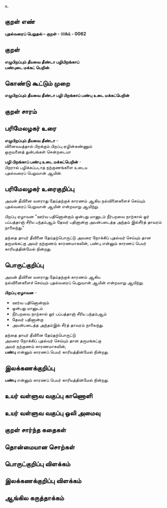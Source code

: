 உ

## குறள் எண் 

**புதல்வரைப் பெறுதல் – குறள் - ௦௦௬௨ - 0062**  

## குறள் 

**எழுபிறப்பும் தீயவை தீண்டா பழிபிறங்காப்  
பண்புடை மக்கட் பெறின்.** 

## கொண்டு கூட்டும் முறை

**எழுபிறப்பும் தீயவை தீண்டா பழி பிறங்காப் பண்பு உடை மக்கட்பெறின்**   

## குறள் சாரம் 


## பரிமேலழகர் உரை

**எழுபிறப்பும் தீயவை தீண்டா** -  
வினைவயத்தால் பிறக்கும் பிறப்பு ஏழின்கண்ணும்  
ஒருவனைத் துன்பங்கள் சென்றடையா  

**பழி பிறங்காப் பண்பு உடை மக்கட்பெறின்** -  
பிறரால் பழிக்கப்படாத நற்குணங்களை உடைய  
புதல்வரைப் பெறுவான் ஆயின். 

## பரிமேலழகர் உரைகுறிப்பு   

அவன் தீவினை வளராது தேய்தற்குக் காரணம் ஆகிய நல்வினைகளைச் செய்யும் புதல்வரைப் பெறுவான் ஆயின் என்றவாறு ஆயிற்று.

பிறப்பு ஏழாவன "ஊர்வ பதினொன்றாம் ஒன்பது மானுடம் நீர்பறவை நாற்கால் ஓர் பப்பத்தாஞ் சீரிய பந்தம்ஆம் தேவர் பதினான்கு அயன்படைத்த அந்தம் இல்சீர்த் தாவரம் நாலைந்து."  

தந்தை தாயர் தீவினை தேய்தற்பொருட்டு அவரை நோக்கிப் புதல்வர் செய்யும் தான தருமங்கட்கு அவர் நற்குணம் காரணமாகலின், பண்பு என்னும் காரணப் பெயர் காரியத்தின்மேல் நின்றது.  

## பொருட்குறிப்பு 

அவன் தீவினை வளராது தேய்தற்குக் காரணம் ஆகிய  
நல்வினைகளைச் செய்யும் புதல்வரைப் பெறுவான் ஆயின் என்றவாறு ஆயிற்று. 

**பிறப்பு ஏழாவன** -  
* ஊர்வ பதினொன்றாம்  
* ஒன்பது மானுடம்  
* நீர்பறவை நாற்கால் ஓர் பப்பத்தாஞ் சீரிய பந்தம்ஆம்  
* தேவர் பதினான்கு  
* அயன்படைத்த அந்தம்இல் சீர்த் தாவரம் நாலைந்து.  

தந்தை தாயர் தீவினை தேய்தற்பொருட்டு  
அவரை நோக்கிப் புதல்வர் செய்யும் தான தருமங்கட்கு  
அவர் நற்குணம் காரணமாகலின்,  
**பண்பு** என்னும் காரணப் பெயர் காரியத்தின்மேல் நின்றது.  

## இலக்கணக்குறிப்பு  

**பண்பு** என்னும் காரணப் பெயர் காரியத்தின்மேல் நின்றது.  

## உயர் வள்ளுவ வகுப்பு காணொளி



## உயர் வள்ளுவ வகுப்பு ஒலி அமைவு 

 
## குறள் சார்ந்த கதைகள் 


## தொன்மையான சொற்கள்


## பொருட்குறிப்பு விளக்கம்


## இலக்கணக்குறிப்பு விளக்கம்


## ஆங்கில கருத்தாக்கம் 


